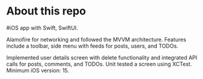 # About this repo

#iOS app with Swift, SwiftUI.

Alamofire for networking and followed the MVVM architecture. Features include a toolbar, side menu with feeds for posts, users, and TODOs. 

Implemented user details screen with delete functionality and integrated API calls for posts, comments, and TODOs. Unit tested a screen using XCTest. Minimum iOS version: 15.
